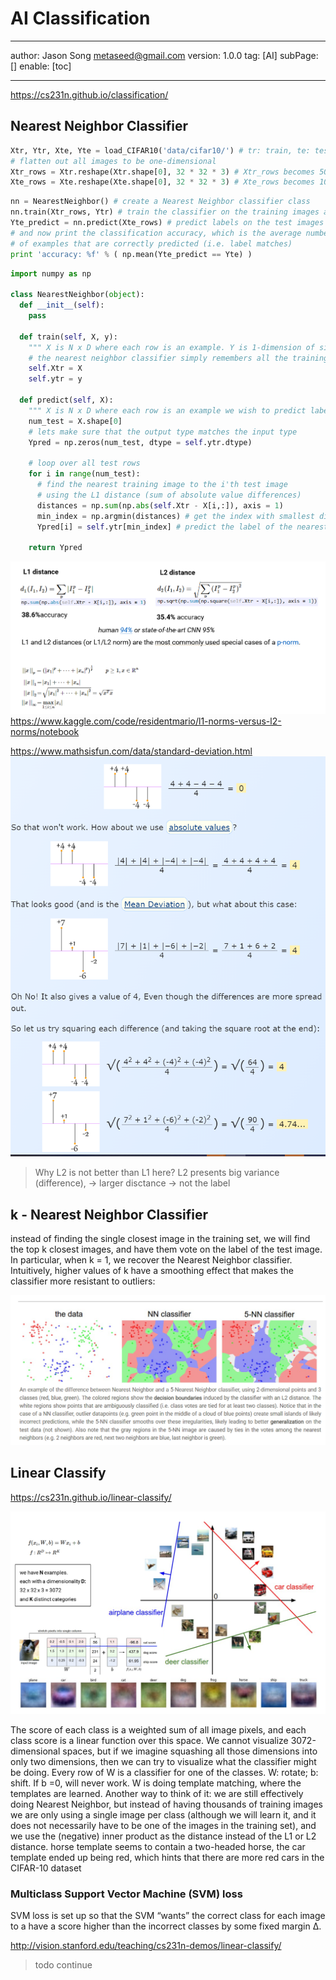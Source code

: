 # AI Classification
---
author: Jason Song <metaseed@gmail.com>
version: 1.0.0
tag: [AI]
subPage: []
enable: [toc]

---
https://cs231n.github.io/classification/

## Nearest Neighbor Classifier
```python
Xtr, Ytr, Xte, Yte = load_CIFAR10('data/cifar10/') # tr: train, te: test; x: image, y: label
# flatten out all images to be one-dimensional
Xtr_rows = Xtr.reshape(Xtr.shape[0], 32 * 32 * 3) # Xtr_rows becomes 50000 x 3072; 32*32*3 = 3072, shape: 50,000 x 32 x 32 x 3 -> 50,000 x 3072
Xte_rows = Xte.reshape(Xte.shape[0], 32 * 32 * 3) # Xte_rows becomes 10000 x 3072
```
```python
nn = NearestNeighbor() # create a Nearest Neighbor classifier class
nn.train(Xtr_rows, Ytr) # train the classifier on the training images and labels
Yte_predict = nn.predict(Xte_rows) # predict labels on the test images
# and now print the classification accuracy, which is the average number
# of examples that are correctly predicted (i.e. label matches)
print 'accuracy: %f' % ( np.mean(Yte_predict == Yte) )
```
```python
import numpy as np

class NearestNeighbor(object):
  def __init__(self):
    pass

  def train(self, X, y):
    """ X is N x D where each row is an example. Y is 1-dimension of size N """
    # the nearest neighbor classifier simply remembers all the training data
    self.Xtr = X
    self.ytr = y

  def predict(self, X):
    """ X is N x D where each row is an example we wish to predict label for """
    num_test = X.shape[0]
    # lets make sure that the output type matches the input type
    Ypred = np.zeros(num_test, dtype = self.ytr.dtype)

    # loop over all test rows
    for i in range(num_test):
      # find the nearest training image to the i'th test image
      # using the L1 distance (sum of absolute value differences)
      distances = np.sum(np.abs(self.Xtr - X[i,:]), axis = 1)
      min_index = np.argmin(distances) # get the index with smallest distance
      Ypred[i] = self.ytr[min_index] # predict the label of the nearest example

    return Ypred
```
![](https://raw.githubusercontent.com/metasong/iam-data/master/documents/193/image/20230606T193326650Z-image.png)
https://www.kaggle.com/code/residentmario/l1-norms-versus-l2-norms/notebook

https://www.mathsisfun.com/data/standard-deviation.html
![](https://raw.githubusercontent.com/metasong/iam-data/master/documents/193/image/20230606T192920980Z-image.png)
> Why L2 is not better than L1 here?
> L2 presents big variance (difference), -> larger disctance -> not the label

## k - Nearest Neighbor Classifier
instead of finding the single closest image in the training set, we will find the top k closest images, and have them vote on the label of the test image. In particular, when k = 1, we recover the Nearest Neighbor classifier. Intuitively, higher values of k have a smoothing effect that makes the classifier more resistant to outliers:

![](https://raw.githubusercontent.com/metasong/iam-data/master/documents/193/image/20230704T201628506Z-image.png)

## Linear Classify
https://cs231n.github.io/linear-classify/

![](https://raw.githubusercontent.com/metasong/iam-data/master/documents/193/image/20230704T233216163Z-image.png)

The score of each class is a weighted sum of all image pixels, and each class score is a linear function over this space. We cannot visualize 3072-dimensional spaces, but if we imagine squashing all those dimensions into only two dimensions, then we can try to visualize what the classifier might be doing. 
Every row of W is a classifier for one of the classes. W: rotate; b: shift. If b =0, will never work. W is doing template matching, where the templates are learned. 
Another way to think of it: we are still effectively doing Nearest Neighbor, but instead of having thousands of training images we are only using a single image per class (although we will learn it, and it does not necessarily have to be one of the images in the training set), and we use the (negative) inner product as the distance instead of the L1 or L2 distance.
horse template seems to contain a two-headed horse, the car template ended up being red, which hints that there are more red cars in the CIFAR-10 dataset

### Multiclass Support Vector Machine (SVM) loss
SVM loss is set up so that the SVM “wants” the correct class for each image to a have a score higher than the incorrect classes by some fixed margin Δ. 

http://vision.stanford.edu/teaching/cs231n-demos/linear-classify/

> todo continue
